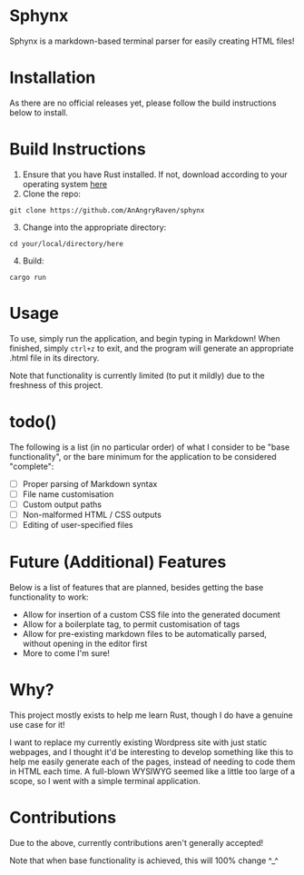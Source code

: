 # Sphynx
Sphynx is a markdown-based terminal parser for easily creating HTML files!

# Installation

As there are no official releases yet, please follow the build instructions below to install.

# Build Instructions

1. Ensure that you have Rust installed. If not, download according to your operating system [here](https://www.rust-lang.org/tools/install)
2. Clone the repo: 
```
git clone https://github.com/AnAngryRaven/sphynx
```
3. Change into the appropriate directory: 
```
cd your/local/directory/here
```
4. Build: 
```
cargo run
```

# Usage

To use, simply run the application, and begin typing in Markdown! When finished, simply `ctrl+z` to exit, and the program will generate an appropriate .html file in its directory.

Note that functionality is currently limited (to put it mildly) due to the freshness of this project.

# todo()

The following is a list (in no particular order) of what I consider to be "base functionality", or the bare minimum for the application to be considered "complete":

- [ ] Proper parsing of Markdown syntax
- [ ] File name customisation
- [ ] Custom output paths
- [ ] Non-malformed HTML / CSS outputs
- [ ] Editing of user-specified files

# Future (Additional) Features

Below is a list of features that are planned, besides getting the base functionality to work:

* Allow for insertion of a custom CSS file into the generated document
* Allow for a boilerplate <head> tag, to permit customisation of <meta> tags
* Allow for pre-existing markdown files to be automatically parsed, without opening in the editor first
* More to come I'm sure!

# Why?

This project mostly exists to help me learn Rust, though I do have a genuine use case for it!

I want to replace my currently existing Wordpress site with just static webpages, and I thought it'd be interesting to develop something like this to help me easily generate each of the pages, instead of needing to code them in HTML each time. A full-blown WYSIWYG seemed like a little too large of a scope, so I went with a simple terminal application.

# Contributions

Due to the above, currently contributions aren't generally accepted!

Note that when base functionality is achieved, this will 100% change ^_^